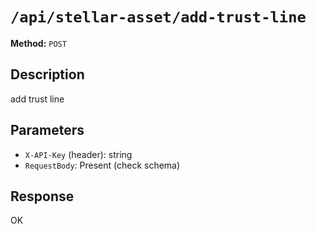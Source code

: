 # `/api/stellar-asset/add-trust-line`

**Method:** `POST`  

## Description
add trust line



## Parameters
- `X-API-Key` (header): string
- `RequestBody`: Present (check schema)

## Response
OK
